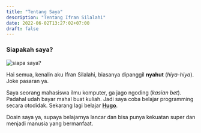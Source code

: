 ```yaml
---
title: "Tentang Saya"
description: "Tentang Ifran Silalahi"
date: 2022-06-02T13:27:02+07:00
draft: false
---
```


### Siapakah saya?

![siapa saya?](https://www.photofunny.net/efectos/grandes/theIncredibleHulk.jpg "Siapakah aku?")

Hai semua, kenalin aku Ifran Silalahi, biasanya dipanggil **nyahut** (*hiya-hiya*). Joke pasaran ya.

Saya seorang mahasiswa ilmu komputer, ga jago ngoding (*kasian bet*). Padahal udah bayar mahal buat kuliah. Jadi saya coba belajar programming secara otodidak. Sekarang lagi belajar **[Hugo](https://gohugo.io "Hugo")**.

Doain saya ya, supaya belajarnya lancar dan bisa punya kekuatan super dan menjadi manusia yang bermanfaat.